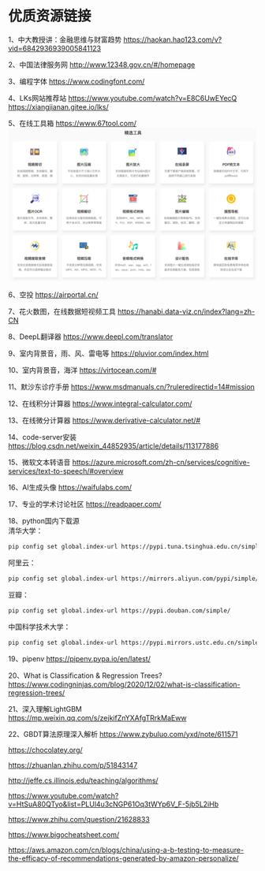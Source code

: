 # 优质资源链接

1、中大教授讲：金融思维与财富趋势
https://haokan.hao123.com/v?vid=6842936939005841123

2、中国法律服务网
http://www.12348.gov.cn/#/homepage

3、编程字体
https://www.codingfont.com/

4、LKs网站推荐站
https://www.youtube.com/watch?v=E8C6UwEYecQ
https://xiangjianan.gitee.io/lks/

5、在线工具箱
https://www.67tool.com/
![img](img/20220222144453.jpg)

6、空投
https://airportal.cn/

7、花火数图，在线数据短视频工具
https://hanabi.data-viz.cn/index?lang=zh-CN

8、DeepL翻译器
https://www.deepl.com/translator

9、室内背景音，雨、风、雷电等
https://pluvior.com/index.html

10、室内背景音，海洋
https://virtocean.com/#

11、默沙东诊疗手册
https://www.msdmanuals.cn/?ruleredirectid=14#mission

12、在线积分计算器
https://www.integral-calculator.com/

13、在线微分计算器
https://www.derivative-calculator.net/#

14、code-server安装
https://blog.csdn.net/weixin_44852935/article/details/113177886

15、微软文本转语音
https://azure.microsoft.com/zh-cn/services/cognitive-services/text-to-speech/#overview

16、AI生成头像
https://waifulabs.com/

17、专业的学术讨论社区
https://readpaper.com/

18、python国内下载源
<br>清华大学：
```bash
pip config set global.index-url https://pypi.tuna.tsinghua.edu.cn/simple
```
阿里云：
```bash
pip config set global.index-url https://mirrors.aliyun.com/pypi/simple/
```
豆瓣：
```bash
pip config set global.index-url https://pypi.douban.com/simple/
```
中国科学技术大学：
```bash
pip config set global.index-url https://pypi.mirrors.ustc.edu.cn/simple/
```
19、pipenv 
https://pipenv.pypa.io/en/latest/

20、What is Classification & Regression Trees?
https://www.codingninjas.com/blog/2020/12/02/what-is-classification-regression-trees/

21、深入理解LightGBM
https://mp.weixin.qq.com/s/zejkifZnYXAfgTRrkMaEww

22、GBDT算法原理深入解析
https://www.zybuluo.com/yxd/note/611571



https://chocolatey.org/

https://zhuanlan.zhihu.com/p/51843147

http://jeffe.cs.illinois.edu/teaching/algorithms/

https://www.youtube.com/watch?v=HtSuA80QTyo&list=PLUl4u3cNGP61Oq3tWYp6V_F-5jb5L2iHb

https://www.zhihu.com/question/21628833

https://www.bigocheatsheet.com/

https://aws.amazon.com/cn/blogs/china/using-a-b-testing-to-measure-the-efficacy-of-recommendations-generated-by-amazon-personalize/
